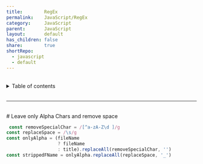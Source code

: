 ```yaml
---  
title:        RegEx    
permalink:    JavaScript/RegEx    
category:     JavaScript    
parent:       JavaScript    
layout:       default    
has_children: false    
share:        true    
shortRepo:    
  - javascript    
  - default                
---  
```

    
    
<br/>                
    
<details markdown="block">                      
<summary>                      
Table of contents                      
</summary>                      
{: .text-delta }                      
1. TOC                      
{:toc}                      
</details>                      
    
<br/>                      
    
***                      
    
<br/>      
# Leave only Alpha Chars and remove space      
    
```javascript      
 const removeSpecialChar = /[^a-zA-Z\d ]/g    
const replaceSpace = /\s/g    
const onlyAlpha = (fileName    
                   ? fileName    
                   : title).replaceAll(removeSpecialChar, '')    
const strippedFName = onlyAlpha.replaceAll(replaceSpace, '_')      
```